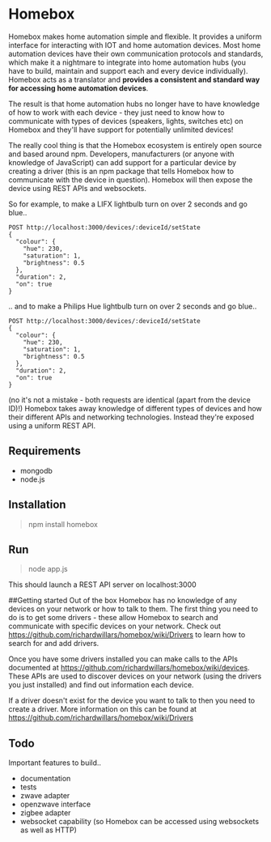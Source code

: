 # Homebox
Homebox makes home automation simple and flexible. It provides a uniform interface for interacting with IOT and home automation devices. Most home automation devices have their own communication protocols and standards, which make it a nightmare to integrate into home automation hubs (you have to build, maintain and support each and every device individually). Homebox acts as a translator and **provides a consistent and standard way for accessing home automation devices**.

The result is that home automation hubs no longer have to have knowledge of how to work with each device - they just need to know how to communicate with types of devices (speakers, lights, switches etc) on Homebox and they'll have support for potentially unlimited devices!

The really cool thing is that the Homebox ecosystem is entirely open source and based around npm. Developers, manufacturers (or anyone with knowledge of JavaScript) can add support for a particular device by creating a driver (this is an npm package that tells Homebox how to communicate with the device in question). Homebox will then expose the device using REST APIs and websockets.

So for example, to make a LIFX lightbulb turn on over 2 seconds and go blue..

    POST http://localhost:3000/devices/:deviceId/setState
    {
      "colour": {
        "hue": 230,
        "saturation": 1,
        "brightness": 0.5
      },
      "duration": 2,
      "on": true
    }
    
.. and to make a Philips Hue lightbulb turn on over 2 seconds and go blue..

    POST http://localhost:3000/devices/:deviceId/setState
    {
      "colour": {
        "hue": 230,
        "saturation": 1,
        "brightness": 0.5
      },
      "duration": 2,
      "on": true
    }
    
    
(no it's not a mistake - both requests are identical (apart from the device ID)!)
Homebox takes away knowledge of different types of devices and how their different APIs and networking technologies. Instead they're exposed using a uniform REST API.


## Requirements
- mongodb
- node.js

## Installation
> npm install homebox

## Run
> node app.js

This should launch a REST API server on localhost:3000

##Getting started
Out of the box Homebox has no knowledge of any devices on your network or how to talk to them. The first thing you need to do is to get some drivers - these allow Homebox to search and communicate with specific devices on your network. Check out https://github.com/richardwillars/homebox/wiki/Drivers to learn how to search for and add drivers.

Once you have some drivers installed you can make calls to the APIs documented at https://github.com/richardwillars/homebox/wiki/devices. These APIs are used to discover devices on your network (using the drivers you just installed) and find out information each device.

If a driver doesn't exist for the device you want to talk to then you need to create a driver. More information on this can be found at https://github.com/richardwillars/homebox/wiki/Drivers

## Todo
Important features to build..
- documentation
- tests
- zwave adapter
- openzwave interface
- zigbee adapter
- websocket capability (so Homebox can be accessed using websockets as well as HTTP)
